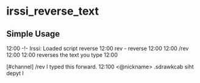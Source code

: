 # irssi_reverse_text

## Simple Usage

12:00 -!- Irssi: Loaded script reverse
12:00 rev - reverse
12:00 
12:00   /rev <text>
12:00 
12:00 reverses the text you type
12:00 

[#channel] /rev I typed this forward.
12:100 <@nickname> .sdrawkcab siht depyt I
